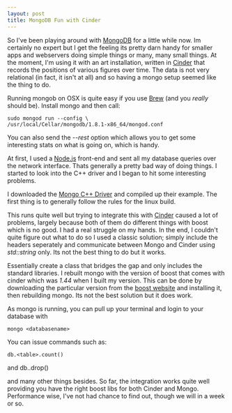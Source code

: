 ```yaml
---
layout: post
title: MongoDB Fun with Cinder
---
```


So I've been playing around with [MongoDB](http://www.mongodb.org) for a little while now. Im certainly no expert but I get the feeling its pretty darn handy for smaller apps and webservers doing simple things or many, many small things. At the moment, I'm using it with an art installation, written in [Cinder](http://libcinder.org/) that records the positions of various figures over time. The data is not very relational (in fact, it isn't at all) and so having a mongo setup seemed like the thing to do.

Running mongob on OSX is quite easy if you use [Brew](https://github.com/mxcl/homebrew) (and you *really* should be). Install mongo and then call:

    sudo mongod run --config \
    /usr/local/Cellar/mongodb/1.8.1-x86_64/mongod.conf

You can also send the *--rest* option which allows you to get some interesting stats on what is going on, which is handy.

At first, I used a [Node.js](http://nodejs.org/) front-end and sent all my database queries over the network interface. Thats generally a pretty bad way of doing things. I started to look into the C++ driver and I began to hit some interesting problems.

I downloaded the [Mongo C++ Driver](http://www.mongodb.org/pages/viewpage.action?pageId=133415) and compiled up their example. The first thing is to generally follow the rules for the linux build.

 This runs quite well but trying to integrate this with [Cinder](http://libcinder.org/) caused a lot of problems, largely because both of them do different things with boost which is no good. I had a real struggle on my hands. In the end, I couldn't quite figure out what to do so I used a classic solution; simply include the headers seperately and communicate between Mongo and Cinder using *std::string* only. Its not the best thing to do but it works. 

Essentially create a class that bridges the gap and only includes the standard libraries. I rebuilt mongo with the version of boost that comes with cinder which was *1.44* when I built my version. This can be done by downloading the particular version from the [boost website](http://www.boost.org/) and installing it, then rebuilding mongo. Its not the best solution but it does work. 

As mongo is running, you can pull up your terminal and login to your database with

    mongo <databasename>

You can issue commands such as:

    db.<table>.count()

and 
    db.<table>.drop()

and many other things besides. So far, the integration works quite well providing you have the right boost libs for both Cinder and Mongo. Performance wise, I've not had chance to find out, though we will in a week or so.
